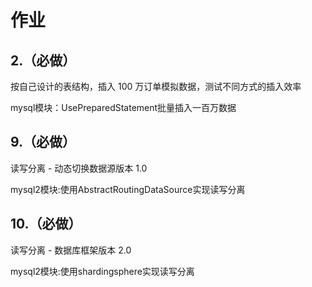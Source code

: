 # 作业

## **2.（必做）**

按自己设计的表结构，插入 100 万订单模拟数据，测试不同方式的插入效率

mysql模块：UsePreparedStatement批量插入一百万数据 

## **9.（必做）**

读写分离 - 动态切换数据源版本 1.0

mysql2模块:使用AbstractRoutingDataSource实现读写分离

## **10.（必做）**

读写分离 - 数据库框架版本 2.0

mysql2模块:使用shardingsphere实现读写分离  